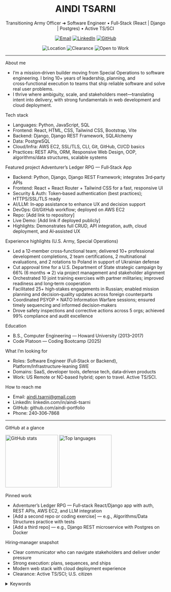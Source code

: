 <!--
This is your GitHub profile README (repo: aindi-portfolio/aindi-portfolio).
Hiring managers skim fast. The first screen should clearly show who you are, what you do, and how to reach you.
-->

<h1 align="center">AINDI TSARNI</h1>
<p align="center">
  Transitioning Army Officer ➜ Software Engineer • Full‑Stack (React | Django | Postgres) • Active TS/SCI
</p>

<p align="center">
  <a href="mailto:aindi.tsarni@gmail.com"><img alt="Email" src="https://img.shields.io/badge/Email-aindi.tsarni%40gmail.com-blue?logo=gmail"></a>
  <a href="https://www.linkedin.com/in/aindi-tsarni" target="_blank"><img alt="LinkedIn" src="https://img.shields.io/badge/LinkedIn-Connect-blue?logo=linkedin"></a>
  <a href="https://github.com/aindi-portfolio" target="_blank"><img alt="GitHub" src="https://img.shields.io/badge/GitHub-aindi--portfolio-333?logo=github"></a>
</p>

<p align="center">
  <img alt="Location" src="https://img.shields.io/badge/Location-Cameron%2C%20NC-6aa84f">
  <img alt="Clearance" src="https://img.shields.io/badge/Clearance-Active%20TS%2FSCI-2ea44f">
  <img alt="Open to Work" src="https://img.shields.io/badge/Open%20to-Software%20Engineer%20%7C%20Full--Stack%20%7C%20Backend-ffb000">
</p>

---

About me
- I’m a mission‑driven builder moving from Special Operations to software engineering. I bring 10+ years of leadership, planning, and cross‑functional execution to teams that ship reliable software and solve real user problems.
- I thrive where ambiguity, scale, and stakeholders meet—translating intent into delivery, with strong fundamentals in web development and cloud deployment.

Tech stack
- Languages: Python, JavaScript, SQL
- Frontend: React, HTML, CSS, Tailwind CSS, Bootstrap, Vite
- Backend: Django, Django REST Framework, SQLAlchemy
- Data: PostgreSQL
- Cloud/Infra: AWS EC2, SSL/TLS, CLI, Git, GitHub, CI/CD basics
- Practices: REST APIs, ORM, Responsive Web Design, OOP, algorithms/data structures, scalable systems

Featured project
Adventurer’s Ledger RPG — Full‑Stack App
- Backend: Python, Django, Django REST Framework; integrates 3rd‑party APIs
- Frontend: React + React Router + Tailwind CSS for a fast, responsive UI
- Security & Auth: Token‑based authentication (best practices); HTTPS/SSL/TLS ready
- AI/LLM: In‑app assistance to enhance UX and decision support
- DevOps: Git/GitHub workflow; deployed on AWS EC2
- Repo: [Add link to repository]
- Live Demo: [Add link if deployed publicly]
- Highlights: Demonstrates full CRUD, API integration, auth, cloud deployment, and AI‑assisted UX

Experience highlights (U.S. Army, Special Operations)
- Led a 12‑member cross‑functional team; delivered 10+ professional development completions, 2 team certifications, 2 multinational evaluations, and 2 rotations to Poland in support of Ukrainian defense
- Cut approval time for a U.S. Department of State strategic campaign by 66% (6 months ➜ 2) via project management and stakeholder alignment
- Orchestrated 10 joint training exercises with partner militaries; improved readiness and long‑term cooperation
- Facilitated 25+ high‑stakes engagements in Russian; enabled mission planning and decision‑quality updates across foreign counterparts
- Coordinated PSYOP × NATO Information Warfare sessions; ensured timely sequencing and informed decision‑makers
- Drove safety inspections and corrective actions across 5 orgs; achieved 99% compliance and audit excellence

Education
- B.S., Computer Engineering — Howard University (2013–2017)
- Code Platoon — Coding Bootcamp (2025)

What I’m looking for
- Roles: Software Engineer (Full‑Stack or Backend), Platform/Infrastructure‑leaning SWE
- Domains: SaaS, developer tools, defense tech, data‑driven products
- Work: US Remote or NC‑based hybrid; open to travel. Active TS/SCI.

How to reach me
- Email: aindi.tsarni@gmail.com
- LinkedIn: linkedin.com/in/aindi-tsarni
- GitHub: github.com/aindi-portfolio
- Phone: 240‑306‑7868

---

GitHub at a glance
<p>
  <img height="165" src="https://github-readme-stats.vercel.app/api?username=aindi-portfolio&show_icons=true&include_all_commits=true&hide_rank=false&custom_title=Aindi's%20GitHub%20Stats" alt="GitHub stats"/>
  <img height="165" src="https://github-readme-stats.vercel.app/api/top-langs/?username=aindi-portfolio&layout=compact&langs_count=8&hide=Jupyter%20Notebook" alt="Top languages"/>
</p>

Pinned work
- Adventurer’s Ledger RPG — Full‑stack React/Django app with auth, REST APIs, AWS EC2, and LLM integration
- [Add a second repo or coding exercise] — e.g., Algorithms/Data Structures practice with tests
- [Add a third repo] — e.g., Django REST microservice with Postgres on Docker

Hiring‑manager snapshot
- Clear communicator who can navigate stakeholders and deliver under pressure
- Strong execution: plans, sequences, and ships
- Modern web stack with cloud deployment experience
- Clearance: Active TS/SCI; U.S. citizen

<!-- Optional: keep relevant keywords for searchability -->
<details>
  <summary>Keywords</summary>
  Python, JavaScript, React, Django, Django REST Framework, SQL, SQLAlchemy, PostgreSQL, HTML, CSS, Tailwind, Bootstrap, Vite, REST APIs, ORM, SSL/TLS, AWS EC2, Git, GitHub, VS Code, Responsive Web Design, CLI, scalable, OOP, algorithms, data structures, cloud platform, LLM, AI
</details>

<!-- Tips:
1) Pin your top 3 repos (Profile ➜ Customize your pins) to match "Pinned work" above.
2) Replace project links with real URLs.
3) Add screenshots/GIFs to project READMEs for visual impact.
4) Keep this top section concise; push details into project repos.
-->
